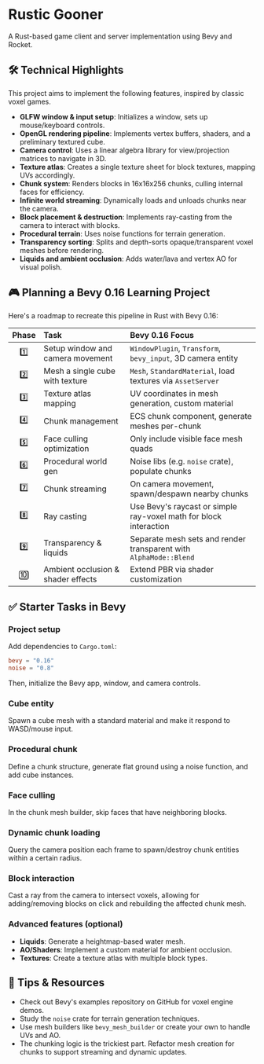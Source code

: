 # Rustic Gooner

A Rust-based game client and server implementation using Bevy and Rocket.

## 🛠️ Technical Highlights

This project aims to implement the following features, inspired by classic voxel games.

-   **GLFW window & input setup**: Initializes a window, sets up mouse/keyboard controls.
-   **OpenGL rendering pipeline**: Implements vertex buffers, shaders, and a preliminary textured cube.
-   **Camera control**: Uses a linear algebra library for view/projection matrices to navigate in 3D.
-   **Texture atlas**: Creates a single texture sheet for block textures, mapping UVs accordingly.
-   **Chunk system**: Renders blocks in 16x16x256 chunks, culling internal faces for efficiency.
-   **Infinite world streaming**: Dynamically loads and unloads chunks near the camera.
-   **Block placement & destruction**: Implements ray-casting from the camera to interact with blocks.
-   **Procedural terrain**: Uses noise functions for terrain generation.
-   **Transparency sorting**: Splits and depth-sorts opaque/transparent voxel meshes before rendering.
-   **Liquids and ambient occlusion**: Adds water/lava and vertex AO for visual polish.

## 🎮 Planning a Bevy 0.16 Learning Project

Here's a roadmap to recreate this pipeline in Rust with Bevy 0.16:

| Phase | Task                               | Bevy 0.16 Focus                                                 |
| :---: | :--------------------------------- | :-------------------------------------------------------------- |
|  1️⃣   | Setup window and camera movement   | `WindowPlugin`, `Transform`, `bevy_input`, 3D camera entity     |
|  2️⃣   | Mesh a single cube with texture    | `Mesh`, `StandardMaterial`, load textures via `AssetServer`     |
|  3️⃣   | Texture atlas mapping              | UV coordinates in mesh generation, custom material              |
|  4️⃣   | Chunk management                   | ECS chunk component, generate meshes per-chunk                  |
|  5️⃣   | Face culling optimization          | Only include visible face mesh quads                            |
|  6️⃣   | Procedural world gen               | Noise libs (e.g. `noise` crate), populate chunks                |
|  7️⃣   | Chunk streaming                    | On camera movement, spawn/despawn nearby chunks                 |
|  8️⃣   | Ray casting                        | Use Bevy's raycast or simple ray-voxel math for block interaction |
|  9️⃣   | Transparency & liquids             | Separate mesh sets and render transparent with `AlphaMode::Blend` |
|  🔟   | Ambient occlusion & shader effects | Extend PBR via shader customization                             |

## ✅ Starter Tasks in Bevy

### Project setup

Add dependencies to `Cargo.toml`:
```toml
bevy = "0.16"
noise = "0.8"
```
Then, initialize the Bevy app, window, and camera controls.

### Cube entity
Spawn a cube mesh with a standard material and make it respond to WASD/mouse input.

### Procedural chunk
Define a chunk structure, generate flat ground using a noise function, and add cube instances.

### Face culling
In the chunk mesh builder, skip faces that have neighboring blocks.

### Dynamic chunk loading
Query the camera position each frame to spawn/destroy chunk entities within a certain radius.

### Block interaction
Cast a ray from the camera to intersect voxels, allowing for adding/removing blocks on click and rebuilding the affected chunk mesh.

### Advanced features (optional)
-   **Liquids**: Generate a heightmap-based water mesh.
-   **AO/Shaders**: Implement a custom material for ambient occlusion.
-   **Textures**: Create a texture atlas with multiple block types.

## 🧠 Tips & Resources
-   Check out Bevy's examples repository on GitHub for voxel engine demos.
-   Study the `noise` crate for terrain generation techniques.
-   Use mesh builders like `bevy_mesh_builder` or create your own to handle UVs and AO.
-   The chunking logic is the trickiest part. Refactor mesh creation for chunks to support streaming and dynamic updates.
